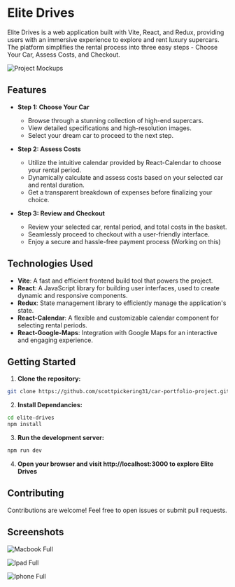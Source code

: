 # Elite Drives

Elite Drives is a web application built with Vite, React, and Redux, providing users with an immersive experience to explore and rent luxury supercars. The platform simplifies the rental process into three easy steps - Choose Your Car, Assess Costs, and Checkout.

![Project Mockups](https://github.com/scottpickering31/car-portfolio-project/assets/97522229/8fa6f201-b1b3-4669-bcd1-9437f30bb9ae)

## Features

- **Step 1: Choose Your Car**
  - Browse through a stunning collection of high-end supercars.
  - View detailed specifications and high-resolution images.
  - Select your dream car to proceed to the next step.

- **Step 2: Assess Costs**
  - Utilize the intuitive calendar provided by React-Calendar to choose your rental period.
  - Dynamically calculate and assess costs based on your selected car and rental duration.
  - Get a transparent breakdown of expenses before finalizing your choice.

- **Step 3: Review and Checkout**
  - Review your selected car, rental period, and total costs in the basket.
  - Seamlessly proceed to checkout with a user-friendly interface.
  - Enjoy a secure and hassle-free payment process (Working on this)

## Technologies Used

- **Vite**: A fast and efficient frontend build tool that powers the project.
- **React**: A JavaScript library for building user interfaces, used to create dynamic and responsive components.
- **Redux**: State management library to efficiently manage the application's state.
- **React-Calendar**: A flexible and customizable calendar component for selecting rental periods.
- **React-Google-Maps**: Integration with Google Maps for an interactive and engaging experience.

## Getting Started

1. **Clone the repository:**
```bash
git clone https://github.com/scottpickering31/car-portfolio-project.git
```

2. **Install Dependancies:**
```bash
cd elite-drives
npm install
```

3. **Run the development server:**
```bash
npm run dev
```

4. **Open your browser and visit http://localhost:3000 to explore Elite Drives**

## Contributing

Contributions are welcome! Feel free to open issues or submit pull requests.

## Screenshots

![Macbook Full](https://github.com/scottpickering31/car-portfolio-project/assets/97522229/971b38d3-27fa-413c-8176-fef26b3dbcec)

![Ipad Full](https://github.com/scottpickering31/car-portfolio-project/assets/97522229/c19ca271-1e62-4cc4-bdc3-505a85ec135f)

![Iphone Full](https://github.com/scottpickering31/car-portfolio-project/assets/97522229/3b1730e4-6432-42c8-932d-33a6380ef1bf)


